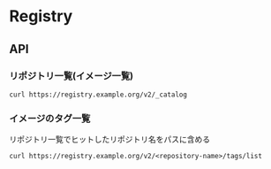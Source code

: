 # Registry

## API

### リポジトリ一覧(イメージ一覧)

```console
curl https://registry.example.org/v2/_catalog
```

### イメージのタグ一覧

リポジトリ一覧でヒットしたリポジトリ名をパスに含める

```console
curl https://registry.example.org/v2/<repository-name>/tags/list
```
